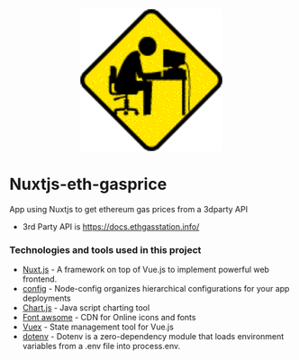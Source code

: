  <div align="center" >
      <img
        src="./tbd.gif"
        alt="screenShot"
        width="50%"
        height="50%"
      />
  </div>


# Nuxtjs-eth-gasprice
App using Nuxtjs to get ethereum gas prices from a 3dparty API
- 3rd Party API is https://docs.ethgasstation.info/

### Technologies and tools used in this project
- [Nuxt.js](https://nuxtjs.org/) - A framework on top of Vue.js to implement powerful web frontend.
- [config](https://www.npmjs.com/package/config) - Node-config organizes hierarchical configurations for your app deployments
- [Chart.js](https://www.chartjs.org/) - Java script charting tool
- [Font awsome](https://fontawesome.com/) - CDN for Online icons and fonts
- [Vuex](https://vuex.vuejs.org/guide/) - State management tool for Vue.js
- [dotenv](https://www.npmjs.com/package/dotenv) - Dotenv is a zero-dependency module that loads environment variables from a .env file into process.env. 